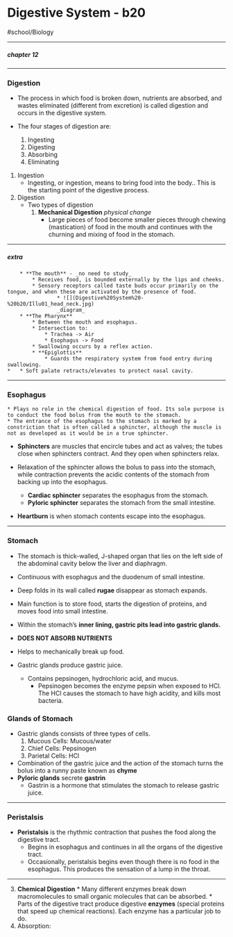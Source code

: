 # Digestive System - b20
#school/Biology
- - - -
##### chapter 12
- - - -
### Digestion
* The process in which food is broken down, nutrients are absorbed, and wastes eliminated (different from excretion) is called digestion and occurs in the digestive system.

* The four stages of digestion are:	
	1. Ingesting
	2. Digesting
	3. Absorbing
	4. Eliminating

1. Ingestion
	* Ingesting, or ingestion, means to bring food into the body.. This is the starting point of the digestive process.
2. Digestion
	* Two types of digestion
		1. **Mechanical Digestion** _physical change_
			* Large pieces of food become smaller pieces through chewing (mastication) of food in the mouth and continues with the churning and mixing of food in the stomach.
- - - -
##### extra
		* **The mouth** - _no need to study_
			* Receives food, is bounded externally by the lips and cheeks.
			* Sensory receptors called taste buds occur primarily on the tongue, and when these are activated by the presence of food.
					* ![](Digestive%20System%20-%20b20/Illu01_head_neck.jpg)
					_diagram_
		* **The Pharynx**
			* Between the mouth and esophagus.
			* Intersection to:
				* Trachea -> Air
				* Esophagus -> Food
			* Swallowing occurs by a reflex action.
			* **Epiglottis**
				* Guards the respiratory system from food entry during swallowing.
	* 	* Soft palate retracts/elevates to protect nasal cavity.
- - - -
### Esophagus
	* Plays no role in the chemical digestion of food. Its sole purpose is to conduct the food bolus from the mouth to the stomach.
	* The entrance of the esophagus to the stomach is marked by a constriction that is often called a sphincter, although the muscle is not as developed as it would be in a true sphincter.

* **Sphincters** are muscles that encircle tubes and act as valves; the tubes close when sphincters contract. And they open when sphincters relax.
* Relaxation of the sphincter allows the bolus to pass into the stomach, while contraction prevents the acidic contents of the stomach from backing up into the esophagus.
	* **Cardiac sphincter** separates the esophagus from the stomach.
	* **Pyloric sphincter** separates the stomach from the small intestine.

* **Heartburn** is when stomach contents escape into the esophagus.
- - - -
### Stomach
* The stomach is thick-walled, J-shaped organ that lies on the left side of the abdominal cavity below the liver and diaphragm.
* Continuous with esophagus and the duodenum of small intestine.
* Deep folds in its wall called **rugae** disappear as stomach expands.

* Main function is to store food, starts the digestion of proteins, and moves food into small intestine.
* Within the stomach’s **inner lining, gastric pits lead into gastric glands.**
* **DOES NOT ABSORB NUTRIENTS**
* Helps to mechanically break up food.

* Gastric glands produce gastric juice.
	* Contains pepsinogen, hydrochloric acid, and mucus.
		* Pepsinogen becomes the enzyme pepsin when exposed to HCl. The HCl causes the stomach to have high acidity, and kills most bacteria.

### Glands of Stomach
* Gastric glands consists of three types of cells.
	1. Mucous Cells: Mucous/water
	2. Chief Cells: Pepsinogen
	3. Parietal Cells: HCl
* Combination of the gastric juice and the action of the stomach turns the bolus into a runny paste known as **chyme**
* **Pyloric glands** secrete **gastrin**
	* Gastrin is a hormone that stimulates the stomach to release gastric juice.
- - - -
### Peristalsis
* **Peristalsis** is the rhythmic contraction that pushes the food along the digestive tract.
	* 	 Begins in esophagus and continues in all the organs of the digestive tract.
	* Occasionally, peristalsis begins even though there is no food in the esophagus. This produces the sensation of a lump in the throat.
- - - -
3. **Chemical Digestion**
			* Many different enzymes break down macromolecules to small organic molecules that can be absorbed.
			* Parts of the digestive tract produce digestive **enzymes** (special proteins that speed up chemical reactions). Each enzyme has a particular job to do.
4. Absorption: 